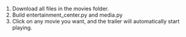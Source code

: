1. Download all files in the movies folder.
2. Build entertainment_center.py and media.py
3. Click on any movie you want, and the trailer will automatically start playing.